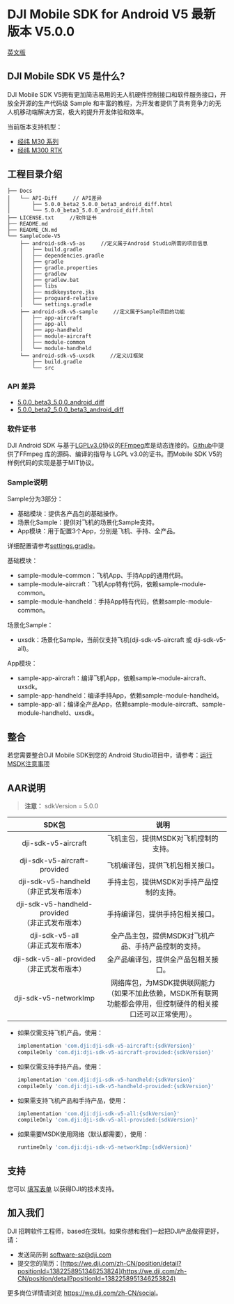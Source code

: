 # DJI Mobile SDK for Android V5 最新版本 V5.0.0

[英文版](README.md)

## DJI Mobile SDK V5 是什么?

DJI Mobile SDK V5拥有更加简洁易用的无人机硬件控制接口和软件服务接口，开放全开源的生产代码级 Sample 和丰富的教程，为开发者提供了具有竞争力的无人机移动端解决方案，极大的提升开发体验和效率。


当前版本支持机型：
* [经纬 M30 系列](https://www.dji.com/cn/matrice-30?site=brandsite&from=nav)
* [经纬 M300 RTK](https://www.dji.com/cn/matrice-300?site=brandsite&from=nav)

## 工程目录介绍

```
├── Docs
│   └── API-Diff     // API差异
│       ├── 5.0.0_beta2_5.0.0_beta3_android_diff.html
│       └── 5.0.0_beta3_5.0.0_android_diff.html
├── LICENSE.txt     //软件证书
├── README.md
├── README_CN.md
└── SampleCode-V5
    ├── android-sdk-v5-as     //定义属于Android Studio所需的项目信息
    │   ├── build.gradle
    │   ├── dependencies.gradle
    │   ├── gradle
    │   ├── gradle.properties
    │   ├── gradlew
    │   ├── gradlew.bat
    │   ├── libs
    │   ├── msdkkeystore.jks
    │   ├── proguard-relative
    │   └── settings.gradle
    ├── android-sdk-v5-sample     //定义属于Sample项目的功能
    │   ├── app-aircraft
    │   ├── app-all
    │   ├── app-handheld
    │   ├── module-aircraft
    │   ├── module-common
    │   └── module-handheld
    └── android-sdk-v5-uxsdk     //定义UI框架
        ├── build.gradle
        └── src
```

### API 差异

- [5.0.0_beta3_5.0.0_android_diff](https://dji-sdk.github.io/Mobile-SDK-Android-V5/Docs/API-Diff/5.0.0_beta3_5.0.0_android_diff.html)
- [5.0.0_beta2_5.0.0_beta3_android_diff](https://dji-sdk.github.io/Mobile-SDK-Android-V5/Docs/API-Diff/5.0.0_beta2_5.0.0_beta3_android_diff.html)

### 软件证书

DJI Android SDK 与基于<a href=https://www.gnu.org/licenses/lgpl-3.0.html.en>LGPLv3.0</a>协议的<a href=http://ffmpeg.org>FFmpeg</a>库是动态连接的。[Github](https://github.com/dji-sdk/FFmpeg)中提供了FFmpeg 库的源码、编译的指导与 LGPL v3.0的证书。而Mobile SDK V5的样例代码的实现是基于MIT协议。

### Sample说明

Sample分为3部分：

- 基础模块：提供各产品包的基础操作。
- 场景化Sample：提供对飞机的场景化Sample支持。
- App模块：用于配置3个App，分别是飞机、手持、全产品。

详细配置请参考[settings.gradle](SampleCode-V5/android-sdk-v5-as/settings.gradle)。

基础模块：

- sample-module-common：飞机App、手持App的通用代码。
- sample-module-aircraft：飞机App特有代码，依赖sample-module-common。
- sample-module-handheld：手持App特有代码，依赖sample-module-common。

场景化Sample：

- uxsdk：场景化Sample，当前仅支持飞机(dji-sdk-v5-aircraft 或 dji-sdk-v5-all)。


App模块：

- sample-app-aircraft：编译飞机App，依赖sample-module-aircraft、uxsdk。
- sample-app-handheld：编译手持App，依赖sample-module-handheld。
- sample-app-all：编译全产品App，依赖sample-module-aircraft、sample-module-handheld、uxsdk。



## 整合

若您需要整合DJI Mobile SDK到您的 Android Studio项目中，请参考：[运行MSDK注意事项](https://developer.dji.com/doc/mobile-sdk-tutorial/cn/quick-start/user-project-caution.html)


## AAR说明

> **注意：** sdkVersion = 5.0.0

| SDK包  <div style="width: 150pt">  | 说明  <div style="width: 200pt">   | 使用方式 <div style="width: 300pt">|
| :---------------: | :-----------------:  | :---------------: |
|     dji-sdk-v5-aircraft      | 飞机主包，提供MSDK对飞机控制的支持。 | implementation 'com.dji:dji-sdk-v5-aircraft:{sdkVersion}' |
| dji-sdk-v5-aircraft-provided | 飞机编译包，提供飞机包相关接口。 | compileOnly 'com.dji:dji-sdk-v5-aircraft-provided:{sdkVersion}' |
| dji-sdk-v5-handheld<br/>（非正式发布版本） | 手持主包，提供MSDK对手持产品控制的支持。 | implementation 'com.dji:dji-sdk-v5-handheld:{sdkVersion}' |
| dji-sdk-v5-handheld-provided<br/>（非正式发布版本） |            手持编译包，提供手持包相关接口。            | compileOnly 'com.dji:dji-sdk-v5-handheld-provided:{sdkVersion}' |
| dji-sdk-v5-all<br/>（非正式发布版本） | 全产品主包，提供MSDK对飞机产品、手持产品控制的支持。 | implementation 'com.dji:dji-sdk-v5-all:{sdkVersion}' |
| dji-sdk-v5-all-provided<br/>（非正式发布版本） |          全产品编译包，提供全产品包相关接口。          | compileOnly 'com.dji:dji-sdk-v5-all-provided:{sdkVersion}' |
| dji-sdk-v5-networkImp | 网络库包，为MSDK提供联网能力（如果不加此依赖，MSDK所有联网功能都会停用，但控制硬件的相关接口还可以正常使用）。 | runtimeOnly 'com.dji:dji-sdk-v5-networkImp:{sdkVersion}' |

- 如果仅需支持飞机产品，使用：

  ```groovy
  implementation 'com.dji:dji-sdk-v5-aircraft:{sdkVersion}'
  compileOnly 'com.dji:dji-sdk-v5-aircraft-provided:{sdkVersion}'
  ```

- 如果仅需支持手持产品，使用：

  ```groovy
  implementation 'com.dji:dji-sdk-v5-handheld:{sdkVersion}'
  compileOnly 'com.dji:dji-sdk-v5-handheld-provided:{sdkVersion}'
  ```
- 如果需支持飞机产品和手持产品，使用：
  ```groovy
  implementation 'com.dji:dji-sdk-v5-all:{sdkVersion}'
  compileOnly 'com.dji:dji-sdk-v5-all-provided:{sdkVersion}'
  ```
- 如果需要MSDK使用网络（默认都需要），使用：
  ```groovy
  runtimeOnly 'com.dji:dji-sdk-v5-networkImp:{sdkVersion}'
  ```

## 支持

您可以 [填写表单](https://djisdksupport.zendesk.com/hc/zh-cn/community/topics) 以获得DJI的技术支持。


## 加入我们

DJI 招聘软件工程师，based在深圳。如果你想和我们一起把DJI产品做得更好，请：
- 发送简历到 <software-sz@dji.com>
- 提交您的简历：[https://we.dji.com/zh-CN/position/detail?positionId=1382258951346253824](https://we.dji.com/zh-CN/position/detail?positionId=1382258951346253824)

更多岗位详情请浏览 <https://we.dji.com/zh-CN/social>。
